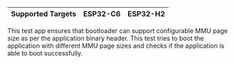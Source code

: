 | Supported Targets | ESP32-C6 | ESP32-H2 |
| ----------------- | -------- | -------- |

This test app ensures that bootloader can support configurable MMU page size as per the application binary header.
This test tries to boot the application with different MMU page sizes and checks if the application is able to boot successfully.
